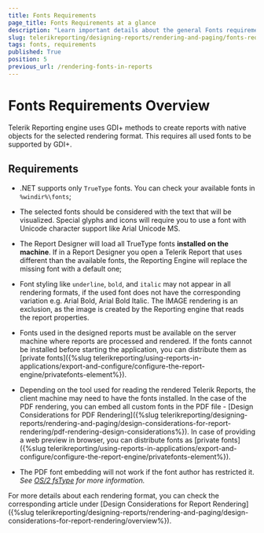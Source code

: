```yaml
---
title: Fonts Requirements
page_title: Fonts Requirements at a glance
description: "Learn important details about the general Fonts requirements, as well as specifics when using a certain rendering format, font style, etc."
slug: telerikreporting/designing-reports/rendering-and-paging/fonts-requirements
tags: fonts, requirements
published: True
position: 5
previous_url: /rendering-fonts-in-reports
---
```


# Fonts Requirements Overview

Telerik Reporting engine uses GDI+ methods to create reports with native objects for the selected rendering format. This requires all used fonts to be supported by GDI+.

## Requirements

* .NET supports only `TrueType` fonts. You can check your available fonts in `%windir%\fonts`;

* The selected fonts should be considered with the text that will be visualized. Special glyphs and icons will require you to use a font with Unicode character support like Arial Unicode MS.

* The Report Designer will load all TrueType fonts __installed on the machine__. If in a Report Designer you open a Telerik Report that uses different than the available fonts, the Reporting Engine will replace the missing font with a default one;

* Font styling like `underline`, `bold`, and `italic` may not appear in all rendering formats, if the used font does not have the corresponding variation e.g. Arial Bold, Arial Bold Italic. The IMAGE rendering is an exclusion, as the image is created by the Reporting engine that reads the report properties.

* Fonts used in the designed reports must be available on the server machine where reports are processed and rendered. If the fonts cannot be installed before starting the application, you can distribute them as [private fonts]({%slug telerikreporting/using-reports-in-applications/export-and-configure/configure-the-report-engine/privatefonts-element%}).

* Depending on the tool used for reading the rendered Telerik Reports, the client machine may need to have the fonts installed. In the case of the PDF rendering, you can embed all custom fonts in the PDF file - [Design Considerations for PDF Rendering]({%slug telerikreporting/designing-reports/rendering-and-paging/design-considerations-for-report-rendering/pdf-rendering-design-considerations%}). In case of providing a web preview in browser, you can distribute fonts as [private fonts]({%slug telerikreporting/using-reports-in-applications/export-and-configure/configure-the-report-engine/privatefonts-element%}).

* The PDF font embedding will not work if the font author has restricted it. _See [OS/2 fsType](https://learn.microsoft.com/en-us/typography/opentype/spec/os2#fstype) for more information._

For more details about each rendering format, you can check the corresponding article under [Design Considerations for Report Rendering]({%slug telerikreporting/designing-reports/rendering-and-paging/design-considerations-for-report-rendering/overview%}).
